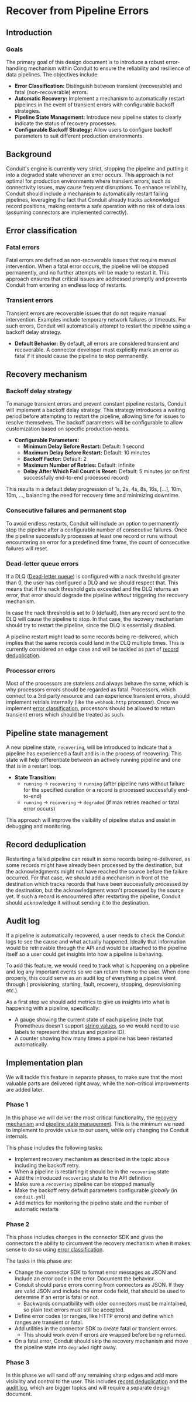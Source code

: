# Recover from Pipeline Errors

## Introduction

### Goals

The primary goal of this design document is to introduce a robust error-handling
mechanism within Conduit to ensure the reliability and resilience of data
pipelines. The objectives include:

- **Error Classification:** Distinguish between transient (recoverable) and
  fatal (non-recoverable) errors.
- **Automatic Recovery:** Implement a mechanism to automatically restart
  pipelines in the event of transient errors with configurable backoff
  strategies.
- **Pipeline State Management:** Introduce new pipeline states to clearly
  indicate the status of recovery processes.
- **Configurable Backoff Strategy:** Allow users to configure backoff parameters
  to suit different production environments.

## Background

Conduit's engine is currently very strict, stopping the pipeline and putting it
into a degraded state whenever an error occurs. This approach is not optimal for
production environments where transient errors, such as connectivity issues, may
cause frequent disruptions. To enhance reliability, Conduit should include a
mechanism to automatically restart failing pipelines, leveraging the fact that
Conduit already tracks acknowledged record positions, making restarts a safe
operation with no risk of data loss (assuming connectors are implemented
correctly).

## Error classification

### Fatal errors

Fatal errors are defined as non-recoverable issues that require manual
intervention. When a fatal error occurs, the pipeline will be stopped
permanently, and no further attempts will be made to restart it. This approach
ensures that critical issues are addressed promptly and prevents Conduit from
entering an endless loop of restarts.

### Transient errors

Transient errors are recoverable issues that do not require manual intervention.
Examples include temporary network failures or timeouts. For such errors,
Conduit will automatically attempt to restart the pipeline using a backoff delay
strategy.

- **Default Behavior:** By default, all errors are considered transient and
  recoverable. A connector developer must explicitly mark an error as fatal if
  it should cause the pipeline to stop permanently.

## Recovery mechanism

### Backoff delay strategy

To manage transient errors and prevent constant pipeline restarts, Conduit will
implement a backoff delay strategy. This strategy introduces a waiting period
before attempting to restart the pipeline, allowing time for issues to resolve
themselves. The backoff parameters will be configurable to allow customization
based on specific production needs.

- **Configurable Parameters:**
  - **Minimum Delay Before Restart:** Default: 1 second
  - **Maximum Delay Before Restart:** Default: 10 minutes
  - **Backoff Factor:** Default: 2
  - **Maximum Number of Retries:** Default: Infinite
  - **Delay After Which Fail Count is Reset:** Default: 5 minutes (or on first
    successfully end-to-end processed record)

This results in a default delay progression of 1s, 2s, 4s, 8s, 16s, [...], 10m,
10m, ..., balancing the need for recovery time and minimizing downtime.

### Consecutive failures and permanent stop

To avoid endless restarts, Conduit will include an option to permanently stop
the pipeline after a configurable number of consecutive failures. Once the
pipeline successfully processes at least one record or runs without encountering
an error for a predefined time frame, the count of consecutive failures will
reset.

### Dead-letter queue errors

If a DLQ ([Dead-letter queue](https://conduit.io/docs/using/other-features/dead-letter-queue))
is configured with a nack threshold greater than 0, the user has configured a
DLQ and we should respect that. This means that if the nack threshold gets
exceeded and the DLQ returns an error, that error should degrade the pipeline
_without_ triggering the recovery mechanism.

In case the nack threshold is set to 0 (default), then any record sent to the
DLQ will cause the pipeline to stop. In that case, the recovery mechanism should
try to restart the pipeline, since the DLQ is essentially disabled.

A pipeline restart might lead to some records being re-delivered, which implies
that the same records could land in the DLQ multiple times. This is currently
considered an edge case and will be tackled as part
of [record deduplication](#record-deduplication).

### Processor errors

Most of the processors are stateless and always behave the same, which is why
processors errors should be regarded as fatal. Processors, which connect to a
3rd party resource and can experience transient errors, should implement
retrials internally (like the `webhook.http` processor). Once we
implement [error classification](#error-classification), processors should be
allowed to return transient errors which should be treated as such.

## Pipeline state management

A new pipeline state, `recovering`, will be introduced to indicate that a
pipeline has experienced a fault and is in the process of recovering. This state
will help differentiate between an actively running pipeline and one that is in
a restart loop.

- **State Transition:**
  - `running` → `recovering` → `running` (after pipeline runs without failure
    for the specified duration or a record is processed successfully end-to-end)
  - `running` → `recovering` → `degraded` (if max retries reached or fatal error
    occurs)

This approach will improve the visibility of pipeline status and assist in
debugging and monitoring.

## Record deduplication

Restarting a failed pipeline can result in some records being re-delivered, as
some records might have already been processed by the destination, but the
acknowledgments might not have reached the source before the failure occurred.
For that case, we should add a mechanism in front of the destination which
tracks records that have been successfully processed by the destination, but the
acknowledgment wasn't processed by the source yet. If such a record is
encountered after restarting the pipeline, Conduit should acknowledge it without
sending it to the destination.

## Audit log

If a pipeline is automatically recovered, a user needs to check the Conduit logs
to see the cause and what actually happened. Ideally that information would be
retrievable through the API and would be attached to the pipeline itself so a
user could get insights into how a pipeline is behaving.

To add this feature, we would need to track what is happening on a pipeline and
log any important events so we can return them to the user. When done properly,
this could serve as an audit log of everything a pipeline went through (
provisioning, starting, fault, recovery, stopping, deprovisioning etc.).

As a first step we should add metrics to give us insights into what is happening
with a pipeline, specifically:

- A gauge showing the current state of each pipeline (note that Prometheus
  doesn't support
  [string values](https://github.com/prometheus/prometheus/issues/2227), so we
  would need to use labels to represent the status and pipeline ID).
- A counter showing how many times a pipeline has been restarted automatically.

## Implementation plan

We will tackle this feature in separate phases, to make sure that the most
valuable parts are delivered right away, while the non-critical improvements are
added later.

### Phase 1

In this phase we will deliver the most critical functionality,
the [recovery mechanism](#recovery-mechanism)
and [pipeline state management](#pipeline-state-management). This is the minimum
we need to implement to provide value to our users, while only changing the
Conduit internals.

This phase includes the following tasks:

- Implement recovery mechanism as described in the topic above including the
  backoff retry.
- When a pipeline is restarting it should be in the `recovering` state
- Add the introduced `recovering` state to the API definition
- Make sure a `recovering` pipeline can be stopped manually
- Make the backoff retry default parameters configurable _globally_ (in
  `conduit.yml`)
- Add metrics for monitoring the pipeline state and the number of automatic
  restarts

### Phase 2

This phase includes changes in the connector SDK and gives the connectors the
ability to circumvent the recovery mechanism when it makes sense to do so
using [error classification](#error-classification).

The tasks in this phase are:

- Change the connector SDK to format error messages as JSON and include an error
  code in the error. Document the behavior.
- Conduit should parse errors coming from connectors as JSON. If they are valid
  JSON and include the error code field, that should be used to determine if an
  error is fatal or not.
  - Backwards compatibility with older connectors must be maintained, so plain
    text errors must still be accepted.
- Define error codes (or ranges, like HTTP errors) and define which ranges are
  transient or fatal.
- Add utilities in the connector SDK to create fatal or transient errors.
  - This should work even if errors are wrapped before being returned.
- On a fatal error, Conduit should skip the recovery mechanism and move the
  pipeline state into `degraded` right away.

### Phase 3

In this phase we will sand off any remaining sharp edges and add more visibility
and control to the user. This
includes [record deduplication](#record-deduplication) and
the [audit log](#audit-log), which are bigger topics and will require a separate
design document.

